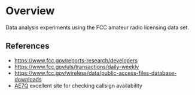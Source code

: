 # Overview

Data analysis experiments using the FCC amateur radio licensing data set.


References
----------

* https://www.fcc.gov/reports-research/developers
* https://www.fcc.gov/uls/transactions/daily-weekly
* https://www.fcc.gov/wireless/data/public-access-files-database-downloads
* [AE7Q](https://www.ae7q.com/) excellent site for checking callsign availability
